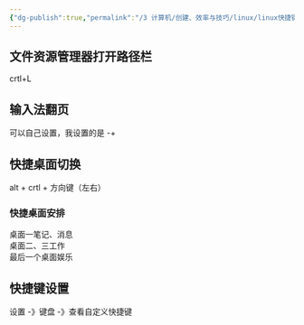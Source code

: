 ```yaml
---
{"dg-publish":true,"permalink":"/3 计算机/创建、效率与技巧/linux/linux快捷键/","title":"linux快捷键"}
---
```



## 文件资源管理器打开路径栏
crtl+L

## 输入法翻页
可以自己设置，我设置的是 -+

## 快捷桌面切换
alt + crtl + 方向键（左右）
### 快捷桌面安排
桌面一笔记、消息  
桌面二、三工作  
最后一个桌面娱乐

## 快捷键设置
设置 -》键盘 -》查看自定义快捷键